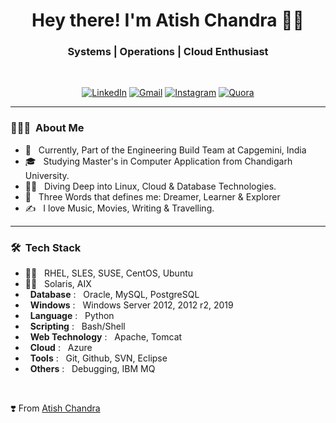 <h1 align="center"> Hey there! I'm Atish Chandra 👨‍💻 </h1>

<h3 align="center">  Systems | Operations | Cloud Enthusiast </h3> <br>

<p align="center"> 
<a href="https://www.linkedin.com/in/atishchandra/"><img alt="LinkedIn" src="https://img.shields.io/badge/LinkedIn-Let's%20Connect-blue"></a>
<a href="mailto:atishchandra2000@gmail.com"><img alt="Gmail" src="https://img.shields.io/badge/Gmail-Shoot%20%20me%20a%20Mail-red"></a>
<a href="https://www.instagram.com/theatishmishra/"><img alt="Instagram" src="https://img.shields.io/badge/Instagram-Let's%20Chat-orange"></a>
<a href="https://www.quora.com/profile/Atish-Chandra-5"><img alt="Quora" src="https://img.shields.io/badge/Quora-Ask%20n%20Answer-lightgrey"></a>
</p>

---------------------------------------------------------------------------------------------------------------------------------------------------------------------------------

<h3> 👨🏻‍💻 &nbsp;About Me </h3>

- 🤔 &nbsp; Currently, Part of the Engineering Build Team at Capgemini, India
- 🎓 &nbsp; Studying Master's in Computer Application from Chandigarh University.
- 🧑‍💻 &nbsp; Diving Deep into Linux, Cloud & Database Technologies.
- 👦 &nbsp; Three Words that defines me: Dreamer, Learner & Explorer
- ✍️ &nbsp; I love Music, Movies, Writing & Travelling.

---------------------------------------------------------------------------------------------------------------------------------------------------------------------------------

<h3> 🛠 &nbsp;Tech Stack</h3>

- 👨‍💻 &nbsp; RHEL, SLES, SUSE, CentOS, Ubuntu
- 👨‍💻 &nbsp; Solaris, AIX
- &nbsp; **Database** : &nbsp; Oracle, MySQL, PostgreSQL
- &nbsp; **Windows** : &nbsp; Windows Server 2012, 2012 r2, 2019
- &nbsp; **Language** : &nbsp; Python
- &nbsp; **Scripting** : &nbsp; Bash/Shell
- &nbsp; **Web Technology** : &nbsp; Apache, Tomcat
- &nbsp; **Cloud** : &nbsp; Azure
- &nbsp; **Tools** : &nbsp; Git, Github, SVN, Eclipse
- &nbsp; **Others** : &nbsp; Debugging, IBM MQ

</br>
  
  ❣️ From [Atish Chandra](https://github.com/atishchandra)
